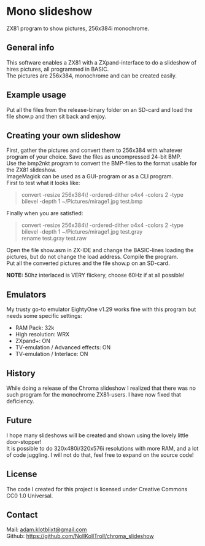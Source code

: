 # Mono slideshow

ZX81 program to show pictures, 256x384i monochrome.

## General info

This software enables a ZX81 with a ZXpand-interface to do a slideshow of hires pictures, all programmed in BASIC.<br>
The pictures are 256x384, monochrome and can be created easily.

## Example usage

Put all the files from the release-binary folder on an SD-card and load the file show.p and then sit back and enjoy.

## Creating your own slideshow

First, gather the pictures and convert them to 256x384 with whatever program of your choice. Save the files as uncompressed 24-bit BMP.<br>
Use the bmp2nkt program to convert the BMP-files to the format usable for the ZX81 slideshow.<br>
ImageMagick can be used as a GUI-program or as a CLI program.<br>
First to test what it looks like:<br>
> convert -resize 256x384\\! -ordered-dither o4x4 -colors 2 -type bilevel -depth 1 ~/Pictures/mirage1.jpg test.bmp<br>

Finally when you are satisfied:<br>
> convert -resize 256x384\\! -ordered-dither o4x4 -colors 2 -type bilevel -depth 1 ~/Pictures/mirage1.jpg test.gray<br>
> rename test.gray test.raw<br>

Open the file show.asm in ZX-IDE and change the BASIC-lines loading the pictures, but do not change the load address. Compile the program.<br>
Put all the converted pictures and the file show.p on an SD-card.<br>

**NOTE:** 50hz interlaced is VERY flickery, choose 60Hz if at all possible!

## Emulators

My trusty go-to emulator EightyOne v1.29 works fine with this program but needs some specific settings:<br>
- RAM Pack: 32k<br>
- High resolution: WRX<br>
- ZXpand+: ON<br>
- TV-emulation / Advanced effects: ON<br>
- TV-emulation / Interlace: ON

## History

While doing a release of the Chroma slideshow I realized that there was no such program for the monochrome ZX81-users. I have now fixed that deficiency.

## Future

I hope many slideshows will be created and shown using the lovely little door-stopper!<br>
It is possible to do 320x480i/320x576i resolutions with more RAM, and a lot of code juggling. I will not do that, feel free to expand on the source code!

## License

The code I created for this project is licensed under Creative Commons CC0 1.0 Universal.

## Contact

Mail: <adam.klotblixt@gmail.com><br>
Github: <https://github.com/NollKollTroll/chroma_slideshow>